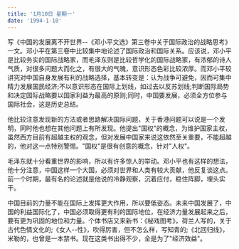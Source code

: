 ```yaml
---
title: '1月10日 星期一'
date: '1994-1-10'
---
```

写《中国的发展离不开世界--《邓小平文选》第三卷中关于国际政治的战略思考》一文。邓小平在第三卷中比较集中地论述了国际政治和国际关系。应该说，邓小平是比较务实的国际战略家，而毛泽东则是比较哲学化的国际战略家，有浓郁的诗人气质，对很多问题大而化之，有很大的气魄，意识形态色彩比较浓厚。而邓小平较讲究对中国自身发展有利的战略选择，基本转变是：认为战争可避免，因而可集中精力发展国民经济;不以意识形态在国际上划线，如过去以反苏划线;判断国际局势和决定国际战略要以国家利益为最高的原则;同时，中国要发展，必须全方位参与国际社会，这是历史总结。

他比较注意发现新的方法或者思路解决国际问题，关于香港问题可以说是一个发明，同时他也想在其他问题上有所发现。他提出"国权"的概念，为维护国家主权，虽然西方目前有超越主权的观念，但对发展中国家来说这依然至关重要，不能超越的，他对这一点特别警惕。"国权"是很有创意的概念，针对"人权"。

毛泽东就十分看重世界的影响，所以有许多惊人的举动。邓小平也有这样的想法，他十分注意，中国这样一个大国，必须对世界和人类有较大贡献，他反复谈这点。前一个时期，最有名的论述就是他说的冷静观察，沉着应付，稳住阵脚，埋头实干。

中国目前的力量不能在国际上发挥更大作用，所以要低姿态。未来中国发展了，中国的利益国际化了，中国必须取得更有利的国际地位，在经济力量发展起来之后，要有更为巩固的地位和力量。个体书店又来新书：《秘戏图考》，荷兰人写的，关于古代色情文化的;《女人--性》，吹得厉害，但不怎么样，写知青的;《北回归线》，米勒的，也曾是一本禁书。现在这类书出得不少，全是为了"经济效益"。
